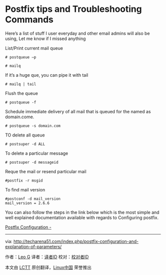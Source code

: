 Postfix tips and Troubleshooting Commands
================================================================================
Here’s a list of stuff I user everyday and other email admins will also be using, Let me know if I missed anything

List/Print current mail queue

    # postqueue –p

    # mailq

If it’s a huge que, you can pipe it with tail

    # mailq | tail

Flush the queue

    # postqueue -f

Schedule immediate delivery of all mail that is queued for the named as domain.come.

    # postqueue -s domain.com

TO delete all queue

    # postsuper -d ALL

To delete a particular message

    # postsuper -d messageid

Reque the mail or resend particular mail

    #postfix -r msgid

To find mail version

    #postconf -d mail_version
    mail_version = 2.6.6

You can also follow the steps in the link below which is the most simple and well explained documentation available with regards to Configuring postfix.

[Postfix Configuration - ][1]

--------------------------------------------------------------------------------

via: http://techarena51.com/index.php/postfix-configuration-and-explanation-of-parameters/

作者：[Leo G][a]
译者：[译者ID](https://github.com/译者ID)
校对：[校对者ID](https://github.com/校对者ID)

本文由 [LCTT](https://github.com/LCTT/TranslateProject) 原创翻译，[Linux中国](http://linux.cn/) 荣誉推出

[a]:http://techarena51.com/
[1]:http://www.apricot.net/apricot2004/doc/cd_content/24th%20February%202004/04%20-%20TTF%20Anti%20Spam%20&%20Anti%20Net%20Abuse%20-%20Suresh%20Ramasubramaniam/Devdas%20Bhagat.pdf